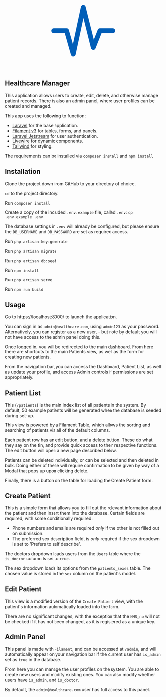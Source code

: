 <p align="center"><svg width="256px" height="256px" viewBox="0 0 24.00 24.00" fill="none" xmlns="http://www.w3.org/2000/svg"><g id="SVGRepo_bgCarrier" stroke-width="0"></g><g id="SVGRepo_tracerCarrier" stroke-linecap="round" stroke-linejoin="round"></g><g id="SVGRepo_iconCarrier"> <path d="M3 12H7L9 19L12 5L15 17L17 12H21" stroke="#005EB8" stroke-width="1.44" stroke-linecap="round" stroke-linejoin="round"></path> </g></svg></p>

## Healthcare Manager

This application allows users to create, edit, delete, and otherwise manage patient records. There is also an admin panel, where user profiles can be created and managed.

This app uses the following to function:
- [Laravel](https://laravel.com/) for the base application.
- [Filament v3](https://filamentphp.com/) for tables, forms, and panels.
- [Laravel Jetstream](https://jetstream.laravel.com/introduction.html) for user authentication.
- [Livewire](https://livewire.laravel.com/docs/components) for dynamic components.
- [Tailwind](https://tailwindcss.com/) for styling.

The requirements can be installed via `composer install` and `npm install`
## Installation

Clone the project down from GitHub to your directory of choice.

`cd` to the project directory.

Run `composer install`

Create a copy of the included `.env.example` file, called `.env`: `cp .env.example .env`

The database settings in `.env` will already be configured, but please ensure the `DB_USERNAME` and `DB_PASSWORD` are set as required access.

Run `php artisan key:generate`

Run `php artisan migrate`

Run `php artisan db:seed`

Run `npm install`

Run `php artisan serve`

Run `npm run build`

## Usage

Go to https://localhost:8000/ to launch the application.

You can sign in as `admin@healthcare.com`, using `admin123` as your password. Alternatively, you can register
as a new user, - but note by default you will not have access to the admin panel doing this.

Once logged in, you will be redirected to the main dashboard. From here there are shortcuts to the main Patients view,
as well as the form for creating new patients.

From the navigation bar, you can access the Dashboard, Patient List, as well as update your profile, and access Admin
controls if permissions are set appropriately.

## Patient List

This (`/patients`) is the main index list of all patients in the system. By default, 50 example patients will be generated
when the database is seeded during set-up.

This view is powered by a Filament Table, which allows the sorting and searching of patients via all of the default
columns.

Each patient row has an edit button, and a delete button. These do what they say on the tin, and provide quick access to
their respective functions. The edit button will open a new page described below.

Patients can be deleted individually, or can be selected and then deleted in bulk. Doing either of these
will require confirmation to be given by way of a Modal that pops up upon clicking delete.

Finally, there is a button on the table for loading the Create Patient form.

## Create Patient

This is a simple form that allows you to fill out the relevant information about the patient and then insert them
into the database. Certain fields are required, with some conditionally required:
- Phone numbers and emails are required *only* if the other is not filled out on submission.
- The preferred sex description field, is *only* required if the sex dropdown is set to 'Prefers to self describe'.

The doctors dropdown loads users from the `Users` table where the `is_doctor` column is set to `true`.

The sex dropdown loads its options from the `patients_sexes` table. The chosen value is stored in the `sex` column on
the patient's model.

## Edit Patient

This view is a modified version of the `Create Patient` view, with the patient's information automatically loaded into
the form.

There are no significant changes, with the exception that the `NHS_no` will not be checked if it has not been changed,
as it is registered as a unique key.

## Admin Panel

This panel is made with `Filament`, and can be accessed at `/admin`, and will automatically appear on your navigation
bar if the current user has `is_admin` set as `true` in the database.

From here you can manage the user profiles on the system. You are able to create new users and modify existing
ones. You can also modify whether users have `is_admin`, and `is_doctor`.

By default, the `admin@healthcare.com` user has full access to this panel.
